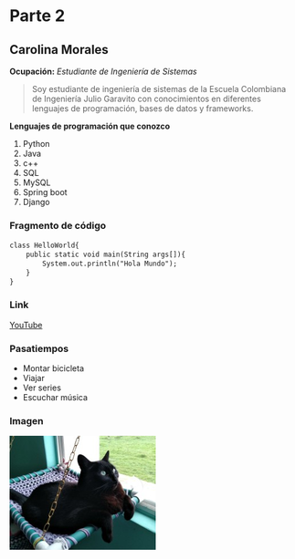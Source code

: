 # Parte 2

## Carolina Morales

**Ocupación:** *Estudiante de Ingeniería de Sistemas*

>Soy estudiante de ingeniería de sistemas de la Escuela Colombiana de Ingeniería Julio Garavito con conocimientos en diferentes lenguajes de programación, bases de datos y frameworks.

**Lenguajes de programación que conozco**

1. Python
2. Java
3. c++
4. SQL
5. MySQL
6. Spring boot
7. Django

### Fragmento de código

```
class HelloWorld{
    public static void main(String args[]){
        System.out.println("Hola Mundo");
    }
}
```

### Link

[YouTube](https://www.youtube.com/)

### Pasatiempos
* Montar bicicleta
* Viajar
* Ver series
* Escuchar música

### Imagen

![Tabata](https://github.com/CarolinaMV/Lab-01/blob/master/Carolina/Tabata.jpg)

